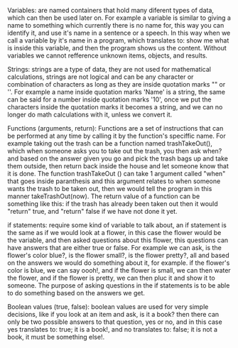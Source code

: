 Variables: are named containers that hold many diferent types of data, which can then be used later on. For example a variable is similar to giving a name to something which currently there is no name for, this way you can identify it, and use it's name in a sentence or a speech. In this way when we call a variable by it's name in a program, which translates to: show me what is inside this variable, and then the program shows us the content. Without variables we cannot refference unknown items, objects, and results.

Strings: strings are a type of data, they are not used for mathematical calculations, strings are not logical and can be any character or combination of characters as long as they are inside quotation marks "" or ''. For example a name inside quotation marks 'Name' is a string, the same can be said for a number inside quotation marks '10', once we put the characters inside the quotation marks it becomes a string, and we can no longer do math calculations with it, unless we convert it.

Functions (arguments, return): Functions are a set of instructions that can be performed at any time by calling it by the function's speciffic name. For example taking out the trash can be a function named trashTakeOut(), which when someone asks you to take out the trash, you then ask when? and based on the answer given you go and pick the trash bags up and take them outside, then return back inside the house and let someone know that it is done. The function trashTakeOut () can take 1 argument called "when" that goes inside paranthesis and this argument relates to when someone wants the trash to be taken out, then we would tell the program in this manner takeTrashOut(now). The return value of a function can be something like this: if the trash has already been taken out then it would "return" true, and "return" false if we have not done it yet.

if statements: require some kind of variable to talk about, an if statement is the same as if we would look at a flower, in this case the flower would be the variable, and then asked questions about this flower, this questions can have answers that are either true or false. For example we can ask, is the flower's color blue?, is the flower small?, is the flower pretty?, all and based on the answers we would do something about it, for example. if the flower's color is blue, we can say oooh!, and if the flower is small, we can then water the flower, and if the flower is pretty, we can then pluc it and show it to someone. The purpose of asking questions in the if statements is to be able to do something based on the answers we get.

Boolean values (true, false): boolean values are used for very simple decisions, like if you look at an item and ask, is it a book? then there can only be two possible answers to that question, yes or no, and in this case yes translates to: true; it is a book!, and no translates to: false; it is not a book, it must be something else!.

